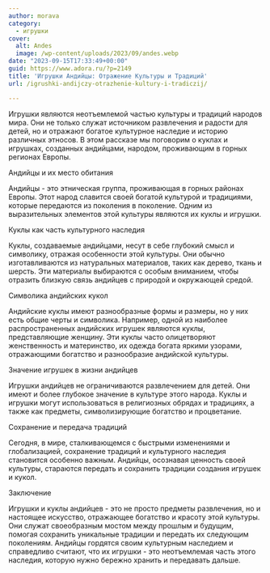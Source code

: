 ```yaml
---
author: morava
category:
  - игрушки
cover:
  alt: Andes
  image: /wp-content/uploads/2023/09/andes.webp
date: "2023-09-15T17:33:49+00:00"
guid: https://www.adora.ru/?p=2149
title: 'Игрушки Андийцы: Отражение Культуры и Традиций'
url: /igrushki-andijczy-otrazhenie-kultury-i-tradiczij/

---
```

Игрушки являются неотъемлемой частью культуры и традиций народов мира. Они не только служат источником развлечения и радости для детей, но и отражают богатое культурное наследие и историю различных этносов. В этом рассказе мы поговорим о куклах и игрушках, созданных андийцами, народом, проживающим в горных регионах Европы.

Андийцы и их место обитания

Андийцы \- это этническая группа, проживающая в горных районах Европы. Этот народ славится своей богатой культурой и традициями, которые передаются из поколения в поколение. Одним из выразительных элементов этой культуры являются их куклы и игрушки.

Куклы как часть культурного наследия

Куклы, создаваемые андийцами, несут в себе глубокий смысл и символику, отражая особенности этой культуры. Они обычно изготавливаются из натуральных материалов, таких как дерево, ткань и шерсть. Эти материалы выбираются с особым вниманием, чтобы отразить близкую связь андийцев с природой и окружающей средой.

Символика андийских кукол

Андийские куклы имеют разнообразные формы и размеры, но у них есть общие черты и символика. Например, одной из наиболее распространенных андийских игрушек являются куклы, представляющие женщину. Эти куклы часто олицетворяют женственность и материнство, их одежда богата яркими узорами, отражающими богатство и разнообразие андийской культуры.

Значение игрушек в жизни андийцев

Игрушки андийцев не ограничиваются развлечением для детей. Они имеют и более глубокое значение в культуре этого народа. Куклы и игрушки могут использоваться в религиозных обрядах и традициях, а также как предметы, символизирующие богатство и процветание.

Сохранение и передача традиций

Сегодня, в мире, сталкивающемся с быстрыми изменениями и глобализацией, сохранение традиций и культурного наследия становится особенно важным. Андийцы, осознавая ценность своей культуры, стараются передать и сохранить традиции создания игрушек и кукол.

Заключение

Игрушки и куклы андийцев \- это не просто предметы развлечения, но и настоящее искусство, отражающее богатство и красоту этой культуры. Они служат своеобразным мостом между прошлым и будущим, помогая сохранить уникальные традиции и передать их следующим поколениям. Андийцы гордятся своим культурным наследием и справедливо считают, что их игрушки \- это неотъемлемая часть этого наследия, которую нужно бережно хранить и передавать дальше.
